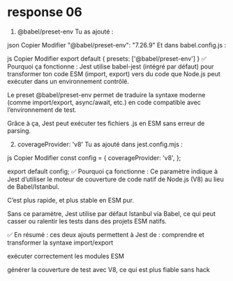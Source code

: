 # response 06


1. @babel/preset-env
Tu as ajouté :

json
Copier
Modifier
"@babel/preset-env": "7.26.9"
Et dans babel.config.js :

js
Copier
Modifier
export default {
  presets: ['@babel/preset-env']
}
✅ Pourquoi ça fonctionne :
Jest utilise babel-jest (intégré par défaut) pour transformer ton code ESM (import, export) vers du code que Node.js peut exécuter dans un environnement contrôlé.

Le preset @babel/preset-env permet de traduire la syntaxe moderne (comme import/export, async/await, etc.) en code compatible avec l’environnement de test.

Grâce à ça, Jest peut exécuter tes fichiers .js en ESM sans erreur de parsing.




2. coverageProvider: 'v8'
Tu as ajouté dans jest.config.mjs :

js
Copier
Modifier
const config = {
  coverageProvider: 'v8',
};

export default config;
✅ Pourquoi ça fonctionne :
Ce paramètre indique à Jest d’utiliser le moteur de couverture de code natif de Node.js (V8) au lieu de Babel/Istanbul.

C’est plus rapide, et plus stable en ESM pur.

Sans ce paramètre, Jest utilise par défaut Istanbul via Babel, ce qui peut casser ou ralentir les tests dans des projets ESM natifs.

✅ En résumé : ces deux ajouts permettent à Jest de :
comprendre et transformer la syntaxe import/export

exécuter correctement les modules ESM

générer la couverture de test avec V8, ce qui est plus fiable sans hack